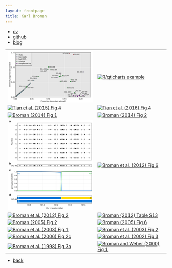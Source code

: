 ```yaml
---
layout: frontpage
title: Karl Broman
---
```


<div class="navbar">
  <div class="navbar-inner">
      <ul class="nav">
          <li><a href="{{ BASE_PATH }}/jshah-public.pdf">cv</a></li>
          <li><a href="https://github.com/kbroman">github</a></li>
          <li><a href="https://kbroman.org/blog">blog</a></li>
      </ul>
  </div>
</div>


<table class="wide">
<tr>
  <td class="left">
    <a href="publpics/mbmixups_fig1.html">
        <img src="publpics/mbmixups_fig1.png" alt="Lobo et al. (2021) Fig 1" title="Lobo et al. (2021) Fig 1"/>
    </a>
  </td>
  <td class="right">
    <a href="publpics/iplotCorr.html">
        <img src="publpics/iplotCorr.png" alt="R/qtlcharts example" title="R/qtlcharts example"/>
    </a>
  </td>
</tr>
<tr>
  <td class="left">
    <a href="publpics/isletc6_fig4.html">
        <img src="publpics/isletc6_fig4.png" alt="Tian et al. (2015) Fig 4" title="Tian et al. (2015) Fig 4"/>
    </a>
  </td>
  <td class="right">
    <a href="publpics/tian2016_fig4.html">
        <img src="publpics/tian2016_fig4.png" alt="Tian et
        al. (2016) Fig 4" title="Tian et al. (2016) Fig 4"/>
    </a>
  </td>
</tr>
<tr>
  <td class="left">
    <a href="publpics/rqtlexper_fig1.html">
        <img src="publpics/rqtlexper_fig1.png" alt="Broman (2014) Fig 1" title="Broman (2014) Fig 1"/>
    </a>
  </td>
  <td class="right">
    <a href="publpics/rqtlexper_fig2.html">
        <img src="publpics/rqtlexper_fig2.png" alt="Broman (2014) Fig 2" title="Broman (2014) Fig 2"/>
    </a>
  </td>
</tr>
<tr>
  <td class="left">
    <a href="publpics/genhmm_fig1.html">
        <img src="publpics/genhmm_fig1.png" alt="Broman (2021) Fig 1" title="Broman (2021) Fig 1"/>
    </a>
  </td>
  <td class="right">
    <a href="publpics/phyloqtl_fig6.html">
        <img src="publpics/phyloqtl_fig6.png" alt="Broman et al. (2012) Fig 6" title="Broman et al. (2012) Fig 6"/>
    </a>
  </td>
</tr>
<tr>
  <td class="left">
    <a href="publpics/phyloqtl_fig2.html">
        <img src="publpics/phyloqtl_fig2.png" alt="Broman et al. (2012) Fig 2" title="Broman et al. (2012) Fig 2"/>
    </a>
  </td>
  <td class="right">
    <a href="publpics/preCCprob_tabS13.html">
        <img src="publpics/preCCprob_tabS13.png" alt="Broman (2012) Table S13" title="Broman (2012) Table S13"/>
    </a>
  </td>
</tr>
<tr>
  <td class="left">
    <a href="publpics/rigenome_fig2.html">
        <img src="publpics/rigenome_fig2.png" alt="Broman (2005) Fig 2" title="Broman (2005) Fig 2"/>
    </a>
  </td>
  <td class="right">
    <a href="publpics/rigenome_fig6.html">
        <img src="publpics/rigenome_fig6.png" alt="Broman (2005) Fig 6" title="Broman (2005) Fig 6"/>
    </a>
  </td>
</tr>
<tr>
  <td class="left">
    <a href="publpics/inversion_fig1.html">
        <img src="publpics/inversion_fig1.png" alt="Broman et al. (2003) Fig 1" title="Broman et al. (2003) Fig 1"/>
    </a>
  </td>
  <td class="right">
    <a href="publpics/inversion_fig2.html">
        <img src="publpics/inversion_fig2.png" alt="Broman et al. (2003) Fig 2" title="Broman et al. (2003) Fig 2"/>
    </a>
  </td>
</tr>
<tr>
  <td class="left">
    <a href="publpics/xchr_fig2.html">
        <img src="publpics/xchr_fig2c.png" alt="Broman et al. (2006) Fig 2c" title="Broman et al. (2006) Fig 2c"/>
    </a>
  </td>
  <td class="right">
    <a href="publpics/mousebc_fig3.html">
        <img src="publpics/mousebc_fig3.png" alt="Broman et al. (2002) Fig 3" title="Broman et al. (2002) Fig 3"/>
    </a>
  </td>
</tr>
<tr>
  <td class="left">
    <a href="publpics/geneticmaps_fig3.html">
        <img src="publpics/geneticmaps_fig3a.png" alt="Broman et al. (1998) Fig 3a" title="Broman et al. (1998) Fig 3a"/>
    </a>
  </td>
  <td class="right">
    <a href="publpics/interfer_fig1.html">
        <img src="publpics/interfer_fig1.png" alt="Broman and Weber (2000) Fig 1" title="Broman and Weber (2000) Fig 1"/>
    </a>
  </td>
</tr>
</table>

<div class="navbar">
  <div class="navbar-inner">
      <ul class="nav">
          <li><a href="index.html">back</a></li>
      </ul>
  </div>
</div>
